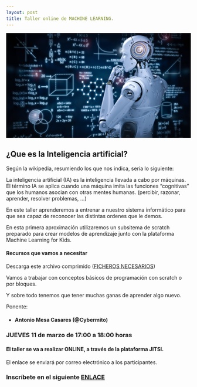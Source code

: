 ```yaml
---
layout: post
title: Taller online de MACHINE LEARNING.
---
```


<img src="/images/machine.jpg" width="600" />



## ¿Que es la Inteligencia artificial? ##

Según la wikipedia, resumiendo los que nos indica, sería lo siguiente:

La inteligencia artificial (IA) es la inteligencia llevada a cabo por máquinas.
El término IA se aplica cuando una máquina imita las funciones “cognitivas” que los humanos asocian con otras mentes humanas. (percibir, razonar, aprender, resolver problemas, …)

En este taller aprenderemos a entrenar a nuestro sistema informático para que sea capaz de reconocer las distintas ordenes que le demos.

En esta primera aproximación utilizaremos un subsitema de scratch preparado para crear modelos de aprendizaje junto con la plataforma Machine Learning for Kids.

#### Recursos que vamos a necesitar

Descarga este archivo comprimido ([FICHEROS NECESARIOS](https://drive.google.com/file/d/1o8qsgwl9Vk9AzWmClCQ8BVPgW5vEaICl/view?usp=sharing))


Vamos a trabajar con conceptos básicos de programación con scratch o por bloques.


Y sobre todo tenemos que tener muchas ganas de aprender algo nuevo.




Ponente:

* #### Antonio Mesa Casares (@Cybermito)



### JUEVES 11 de marzo de 17:00 a 18:00 horas




#### El taller se va a realizar ONLINE, a través de la plataforma JITSI.
El enlace se enviará por correo electrónico a los participantes.






### Inscríbete en el siguiente [ENLACE](https://forms.gle/o27C2AhGuXTid5dN6)
